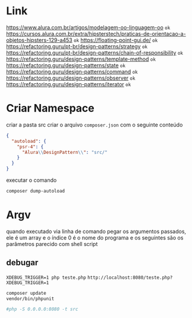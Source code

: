 # Link

https://www.alura.com.br/artigos/modelagem-oo-linguagem-oo `ok`
https://cursos.alura.com.br/extra/hipsterstech/praticas-de-orientacao-a-objetos-hipsters-129-a453 `ok`
https://floating-point-gui.de/ `ok`
https://refactoring.guru/pt-br/design-patterns/strategy `ok`
https://refactoring.guru/pt-br/design-patterns/chain-of-responsibility `ok`
https://refactoring.guru/design-patterns/template-method `ok`
https://refactoring.guru/design-patterns/state `ok`
https://refactoring.guru/design-patterns/command `ok`
https://refactoring.guru/design-patterns/observer `ok`
https://refactoring.guru/design-patterns/iterator `ok`

# Criar Namespace

criar a pasta src
criar o arquivo `composer.json` com o seguinte conteúdo

```json
{
  "autoload": {
    "psr-4": {
      "Alura\\DesignPattern\\": "src/"
    }
  }
}
```

executar o comando

```bash
composer dump-autoload
```

# Argv
quando executado via linha de comando pegar os argumentos passados, ele é um array e o índice 0 é o nome do programa e os seguintes são os parâmetros parecido com shell script

## debugar

`XDEBUG_TRIGGER=1 php teste.php`
`http://localhost:8080/teste.php?XDEBUG_TRIGGER=1`

```bash
composer update
vendor/bin/phpunit

#php -S 0.0.0.0:8080 -t src
```
